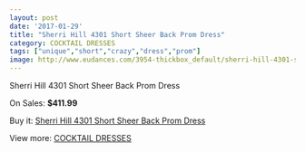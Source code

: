 ```yaml
---
layout: post
date: '2017-01-29'
title: "Sherri Hill 4301 Short Sheer Back Prom Dress"
category: COCKTAIL DRESSES
tags: ["unique","short","crazy","dress","prom"]
image: http://www.eudances.com/3954-thickbox_default/sherri-hill-4301-short-sheer-back-prom-dress.jpg
---
```

Sherri Hill 4301 Short Sheer Back Prom Dress

On Sales: **$411.99**
<a href="https://www.eudances.com/en/cocktail-dresses/1323-sherri-hill-4301-short-sheer-back-prom-dress.html"><amp-img layout="responsive" width="600" height="600" src="//www.eudances.com/3954-thickbox_default/sherri-hill-4301-short-sheer-back-prom-dress.jpg" alt="Sherri Hill 4301 Short Sheer Back Prom Dress 0" /></a>
<a href="https://www.eudances.com/en/cocktail-dresses/1323-sherri-hill-4301-short-sheer-back-prom-dress.html"><amp-img layout="responsive" width="600" height="600" src="//www.eudances.com/3958-thickbox_default/sherri-hill-4301-short-sheer-back-prom-dress.jpg" alt="Sherri Hill 4301 Short Sheer Back Prom Dress 1" /></a>
<a href="https://www.eudances.com/en/cocktail-dresses/1323-sherri-hill-4301-short-sheer-back-prom-dress.html"><amp-img layout="responsive" width="600" height="600" src="//www.eudances.com/3957-thickbox_default/sherri-hill-4301-short-sheer-back-prom-dress.jpg" alt="Sherri Hill 4301 Short Sheer Back Prom Dress 2" /></a>
<a href="https://www.eudances.com/en/cocktail-dresses/1323-sherri-hill-4301-short-sheer-back-prom-dress.html"><amp-img layout="responsive" width="600" height="600" src="//www.eudances.com/3956-thickbox_default/sherri-hill-4301-short-sheer-back-prom-dress.jpg" alt="Sherri Hill 4301 Short Sheer Back Prom Dress 3" /></a>
<a href="https://www.eudances.com/en/cocktail-dresses/1323-sherri-hill-4301-short-sheer-back-prom-dress.html"><amp-img layout="responsive" width="600" height="600" src="//www.eudances.com/3955-thickbox_default/sherri-hill-4301-short-sheer-back-prom-dress.jpg" alt="Sherri Hill 4301 Short Sheer Back Prom Dress 4" /></a>

Buy it: [Sherri Hill 4301 Short Sheer Back Prom Dress](https://www.eudances.com/en/cocktail-dresses/1323-sherri-hill-4301-short-sheer-back-prom-dress.html "Sherri Hill 4301 Short Sheer Back Prom Dress")

View more: [COCKTAIL DRESSES](https://www.eudances.com/en/14-cocktail-dresses "COCKTAIL DRESSES")